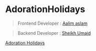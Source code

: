 # AdorationHolidays

> Frontend Developer : [Aalim aslam](https://instagram.com/aalim_aslam)
         
> Backend Developer : [Sheikh Umaid](https://instagram.com/sheikh.umaid)

        
[Adoration Holidays](https://adorationholidays.com)

